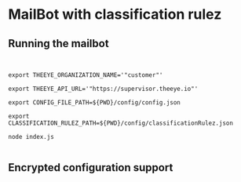 
# MailBot with classification rulez

## Running the mailbot


```


export THEEYE_ORGANIZATION_NAME='"customer"'

export THEEYE_API_URL='"https://supervisor.theeye.io"'

export CONFIG_FILE_PATH=${PWD}/config/config.json

export CLASSIFICATION_RULEZ_PATH=${PWD}/config/classificationRulez.json

node index.js


```

## Encrypted configuration support


